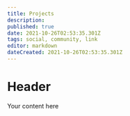```yaml
---
title: Projects
description: 
published: true
date: 2021-10-26T02:53:35.301Z
tags: social, community, link
editor: markdown
dateCreated: 2021-10-26T02:53:35.301Z
---
```


# Header
Your content here